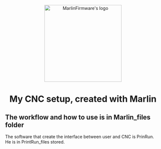 <p align="center"><img src="buildroot/share/pixmaps/logo/marlin-outrun-nf-500.png" height="250" alt="MarlinFirmware's logo" /></p>

<h1 align="center"> My CNC setup, created with Marlin</h1>

## The workflow and how to use is in Marlin_files folder
The software that create the interface between user and CNC is PrinRun. He is in PrintRun_files stored.